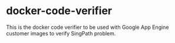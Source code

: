 docker-code-verifier
====================

This is the docker code verifier to be used with Google App Engine customer images to verify SingPath problem.
